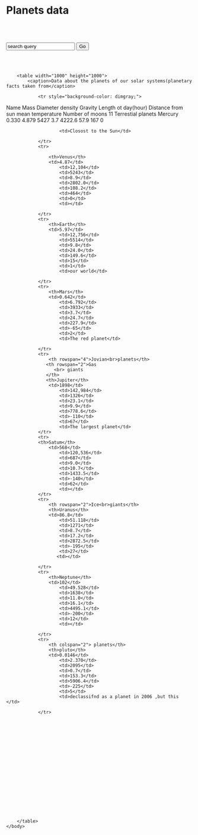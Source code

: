 <html>
    <head>
<style>
table,th,td{border: 2px solid}
#th1{b}

</style>
    </head>
    <body>
<h1><b>Planets data</b></h1>
    </body><br><br>
    <br>
    <body>
       <form >
          <input type="text" value="search query">
        <input type="submit" value="Go"></form>
    </body>
    <br>
    <br>
    <body>
        
        <table width="1000" height="1000">
            <caption>Data about the planets of our solar systems(planetary facts taken from</caption>
            
                <tr style="background-color: dimgray;">
<th colspan="2"></th>
<th>Name</th>
<th>Mass</th>
<th>Diameter</th>
<th>density</th>
<th>Gravity</th>
<th>Length ot day(hour)</th>
<th>Distance from sun </th>
<th>mean temperature</th>
<th>Number of moons</th>
<th colspan="6">11</th>
                </tr>
                <tr>
                    <th rowspan="4" colspan="2">Terrestial planets</th>
                    <th>Mercury</th>
                    <td>0.330</td>
                        <td>4.879</td>
                        <td>5427</td>
                        <td>3.7</td>
                        <td>4222.6</td>
                        <td>57.9</td>
                        <td>167</td>
                        <td>0</td>
                        
                        <td>Closost to the Sun</td>

                </tr>
                <tr>
                    
                    <th>Venus</th>
                    <td>4.87</td>
                        <td>12,104</td>
                        <td>5243</td>
                        <td>8.9</td>
                        <td>2802.0</td>
                        <td>108.2</td>
                        <td>464</td>
                        <td>0</td>
                        <td></td>
                        
                </tr>
                <tr>
                    <th>Earth</th>
                    <td>5.97</td>
                        <td>12,756</td>
                        <td>5514</td>
                        <td>9.8</td>
                        <td>24.0</td>
                        <td>149.6</td>
                        <td>15</td>
                        <td>1</td>
                        <td>our world</td>
                        
                </tr>
                <tr>
                    <th>Mars</th>
                    <td>0.642</td>
                        <td>6.792</td>
                        <td>3933</td>
                        <td>3.7</td>
                        <td>24.7</td>
                        <td>227.9</td>
                        <td>-65</td>
                        <td>2</td>
                        <td>The red planet</td>
                        
                </tr>
                <tr>
                    <th rowspan="4">Jovian<br>planets</th>
                   <th rowspan="2">Gas
                      <br> giants
                   </th>
                   <th>Jupiter</th>
                    <td>1898</td>
                        <td>142,984</td>
                        <td>1326</td>
                        <td>23.1</td>
                        <td>9.9</td>
                        <td>778.6</td>
                        <td>-110</td>
                        <td>67</td>
                        <td>The largest planet</td>
                </tr>
                <tr>
                <th>Satum</th>
                    <td>568</td>
                        <td>120,536</td>
                        <td>687</td>
                        <td>9.0</td>
                        <td>10.7</td>
                        <td>1433.5</td>
                        <td>-140</td>
                        <td>62</td>
                        <td></td>
                </tr>
                <tr>
                    <th rowspan="2">Ice<br>giants</th>
                    <th>Uranus</th>
                    <td>86.8</td>
                        <td>51.118</td>
                        <td>1271</td>
                        <td>8.7</td>
                        <td>17.2</td>
                        <td>2872.5</td>
                        <td>-195</td>
                        <td>27</td>
                       <td></td>
                         
                </tr>
                <tr>
                    <th>Neptune</th>
                    <td>102</td>
                        <td>49.528</td>
                        <td>1638</td>
                        <td>11.0</td>
                        <td>16.1</td>
                        <td>4495.1</td>
                        <td>-200</td>
                        <td>12</td>
                        <td></td>
                        
                </tr>
                <tr>
                    <th colspan="2"> planets</th>
                    <th>pluto</th>
                    <td>0.0146</td>
                        <td>2.370</td>
                        <td>2095</td>
                        <td>0.7</td>
                        <td>153.3</td>
                        <td>5906.4</td>
                        <td>-225</td>
                        <td>5</td>
                        <td>declassifnd as a planet in 2006 ,but this </td>
                        
                </tr>

                        














            
                

            
        </table>
    </body>
</html>
